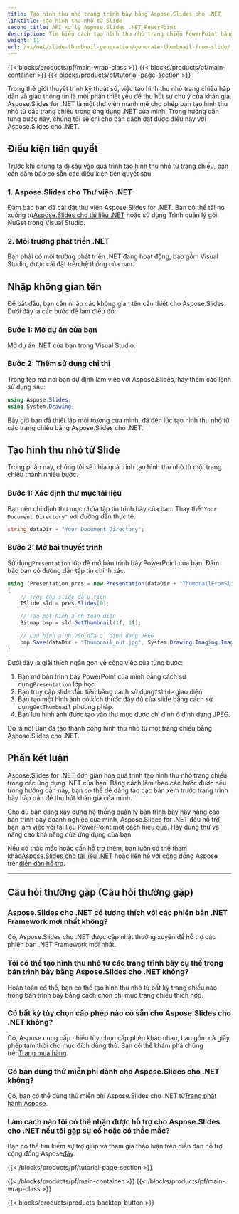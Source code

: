 ```yaml
---
title: Tạo hình thu nhỏ trang trình bày bằng Aspose.Slides cho .NET
linktitle: Tạo hình thu nhỏ từ Slide
second_title: API xử lý Aspose.Slides .NET PowerPoint
description: Tìm hiểu cách tạo hình thu nhỏ trang chiếu PowerPoint bằng Aspose.Slides cho .NET. Nâng cao bài thuyết trình của bạn một cách dễ dàng.
weight: 11
url: /vi/net/slide-thumbnail-generation/generate-thumbnail-from-slide/
---
```


{{< blocks/products/pf/main-wrap-class >}}
{{< blocks/products/pf/main-container >}}
{{< blocks/products/pf/tutorial-page-section >}}


Trong thế giới thuyết trình kỹ thuật số, việc tạo hình thu nhỏ trang chiếu hấp dẫn và giàu thông tin là một phần thiết yếu để thu hút sự chú ý của khán giả. Aspose.Slides for .NET là một thư viện mạnh mẽ cho phép bạn tạo hình thu nhỏ từ các trang chiếu trong ứng dụng .NET của mình. Trong hướng dẫn từng bước này, chúng tôi sẽ chỉ cho bạn cách đạt được điều này với Aspose.Slides cho .NET.

## Điều kiện tiên quyết

Trước khi chúng ta đi sâu vào quá trình tạo hình thu nhỏ từ trang chiếu, bạn cần đảm bảo có sẵn các điều kiện tiên quyết sau:

### 1. Aspose.Slides cho Thư viện .NET

 Đảm bảo bạn đã cài đặt thư viện Aspose.Slides for .NET. Bạn có thể tải nó xuống từ[Aspose.Slides cho tài liệu .NET](https://reference.aspose.com/slides/net/) hoặc sử dụng Trình quản lý gói NuGet trong Visual Studio.

### 2. Môi trường phát triển .NET

Bạn phải có môi trường phát triển .NET đang hoạt động, bao gồm Visual Studio, được cài đặt trên hệ thống của bạn.

## Nhập không gian tên

Để bắt đầu, bạn cần nhập các không gian tên cần thiết cho Aspose.Slides. Dưới đây là các bước để làm điều đó:

### Bước 1: Mở dự án của bạn

Mở dự án .NET của bạn trong Visual Studio.

### Bước 2: Thêm sử dụng chỉ thị

Trong tệp mã nơi bạn dự định làm việc với Aspose.Slides, hãy thêm các lệnh sử dụng sau:

```csharp
using Aspose.Slides;
using System.Drawing;
```

Bây giờ bạn đã thiết lập môi trường của mình, đã đến lúc tạo hình thu nhỏ từ các trang chiếu bằng Aspose.Slides cho .NET.

## Tạo hình thu nhỏ từ Slide

Trong phần này, chúng tôi sẽ chia quá trình tạo hình thu nhỏ từ một trang chiếu thành nhiều bước.

### Bước 1: Xác định thư mục tài liệu

 Bạn nên chỉ định thư mục chứa tập tin trình bày của bạn. Thay thế`"Your Document Directory"` với đường dẫn thực tế.

```csharp
string dataDir = "Your Document Directory";
```

### Bước 2: Mở bài thuyết trình

 Sử dụng`Presentation` lớp để mở bản trình bày PowerPoint của bạn. Đảm bảo bạn có đường dẫn tập tin chính xác.

```csharp
using (Presentation pres = new Presentation(dataDir + "ThumbnailFromSlide.pptx"))
{
    // Truy cập slide đầu tiên
    ISlide sld = pres.Slides[0];

    // Tạo một hình ảnh toàn diện
    Bitmap bmp = sld.GetThumbnail(1f, 1f);

    // Lưu hình ảnh vào đĩa ở định dạng JPEG
    bmp.Save(dataDir + "Thumbnail_out.jpg", System.Drawing.Imaging.ImageFormat.Jpeg);
}
```

Dưới đây là giải thích ngắn gọn về công việc của từng bước:

1.  Bạn mở bản trình bày PowerPoint của mình bằng cách sử dụng`Presentation` lớp học.
2.  Bạn truy cập slide đầu tiên bằng cách sử dụng`ISlide` giao diện.
3.  Bạn tạo một hình ảnh có kích thước đầy đủ của slide bằng cách sử dụng`GetThumbnail` phương pháp.
4. Bạn lưu hình ảnh được tạo vào thư mục được chỉ định ở định dạng JPEG.

Đó là nó! Bạn đã tạo thành công hình thu nhỏ từ một trang chiếu bằng Aspose.Slides cho .NET.

## Phần kết luận

Aspose.Slides for .NET đơn giản hóa quá trình tạo hình thu nhỏ trang chiếu trong các ứng dụng .NET của bạn. Bằng cách làm theo các bước được nêu trong hướng dẫn này, bạn có thể dễ dàng tạo các bản xem trước trang trình bày hấp dẫn để thu hút khán giả của mình.

Cho dù bạn đang xây dựng hệ thống quản lý bản trình bày hay nâng cao bản trình bày doanh nghiệp của mình, Aspose.Slides for .NET đều hỗ trợ bạn làm việc với tài liệu PowerPoint một cách hiệu quả. Hãy dùng thử và nâng cao khả năng của ứng dụng của bạn.

 Nếu có thắc mắc hoặc cần hỗ trợ thêm, bạn luôn có thể tham khảo[Aspose.Slides cho tài liệu .NET](https://reference.aspose.com/slides/net/) hoặc liên hệ với cộng đồng Aspose trên[diễn đàn hỗ trợ](https://forum.aspose.com/).

---

## Câu hỏi thường gặp (Câu hỏi thường gặp)

### Aspose.Slides cho .NET có tương thích với các phiên bản .NET Framework mới nhất không?
Có, Aspose.Slides cho .NET được cập nhật thường xuyên để hỗ trợ các phiên bản .NET Framework mới nhất.

### Tôi có thể tạo hình thu nhỏ từ các trang trình bày cụ thể trong bản trình bày bằng Aspose.Slides cho .NET không?
Hoàn toàn có thể, bạn có thể tạo hình thu nhỏ từ bất kỳ trang chiếu nào trong bản trình bày bằng cách chọn chỉ mục trang chiếu thích hợp.

### Có bất kỳ tùy chọn cấp phép nào có sẵn cho Aspose.Slides cho .NET không?
Có, Aspose cung cấp nhiều tùy chọn cấp phép khác nhau, bao gồm cả giấy phép tạm thời cho mục đích dùng thử. Bạn có thể khám phá chúng trên[Trang mua hàng](https://purchase.aspose.com/buy).

### Có bản dùng thử miễn phí dành cho Aspose.Slides cho .NET không?
 Có, bạn có thể dùng thử miễn phí Aspose.Slides cho .NET từ[Trang phát hành Aspose](https://releases.aspose.com/).

### Làm cách nào tôi có thể nhận được hỗ trợ cho Aspose.Slides cho .NET nếu tôi gặp sự cố hoặc có thắc mắc?
 Bạn có thể tìm kiếm sự trợ giúp và tham gia thảo luận trên diễn đàn hỗ trợ cộng đồng Aspose[đây](https://forum.aspose.com/).

{{< /blocks/products/pf/tutorial-page-section >}}

{{< /blocks/products/pf/main-container >}}
{{< /blocks/products/pf/main-wrap-class >}}

{{< blocks/products/products-backtop-button >}}
